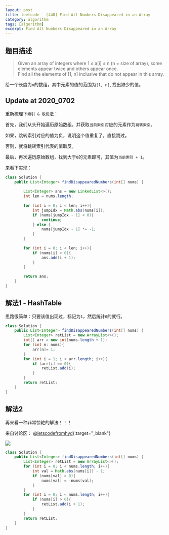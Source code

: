 ```yaml
---
layout: post
title: leetcode - [448] Find All Numbers Disappeared in an Array
category: algorithm
tags: [algorithm]
excerpt: Find All Numbers Disappeared in an Array
---
```


## 题目描述  

> Given an array of integers where 1 ≤ a[i] ≤ n (n = size of array), some elements appear twice and others appear once.  
> Find all the elements of [1, n] inclusive that do not appear in this array.  

给一个长度为`n`的数组，其中元素的值的范围为`[1, n]`, 找出缺少的值。  

## Update at 2020_0702  

重新梳理下`索引 & 取反`法：  

首先，我们从头开始遍历原始数组，并获取`当前索引`对应的元素作为`跳转索引`。  

如果，跳转索引对应的值为负，说明这个值重复了，直接跳过。  

否则，就将跳转索引代表的值取反。  

最后，再次遍历原始数组，找到大于`0`的元素即可，其值为`当前索引 + 1`。  

来看下实现：  

``` java
class Solution {
    public List<Integer> findDisappearedNumbers(int[] nums) {
        
        List<Integer> ans = new LinkedList<>();
        int len = nums.length;
        
        for (int i = 0; i < len; i++){
            int jumpIdx = Math.abs(nums[i]);
            if (nums[jumpIdx - 1] < 0){
                continue;
            } else {
                nums[jumpIdx - 1] *= -1;
            }
        }
        
        for (int i = 0; i < len; i++){
            if (nums[i] > 0){
                ans.add(i + 1);
            }
        }
        
        return ans;
    }
}
```



## 解法1 - HashTable  

思路很简单：只要该值出现过，标记为`1`，然后统计`0`的就行。  


``` java
class Solution {
    public List<Integer> findDisappearedNumbers(int[] nums) {
        List<Integer> retList = new ArrayList<>();
        int[] arr = new int[nums.length + 1];
        for (int n: nums){
            arr[n]= 1;
        }
        for (int i = 1; i < arr.length; i++){
            if (arr[i] == 0){
                retList.add(i);
            }
        }
        return retList;
    }
}
```

## 解法2  

再来看一种非常惊艳的解法！！！  

来自讨论区： [@letscodefromhyd](https://leetcode.com/problems/find-all-numbers-disappeared-in-an-array/discuss/92956/Java-accepted-simple-solution){:target="_blank"}  


![](https://yyc-images.oss-cn-beijing.aliyuncs.com/leetcode_448.png)    

``` java
class Solution {
    public List<Integer> findDisappearedNumbers(int[] nums) {
        List<Integer> retList = new ArrayList<>();
        for (int i = 0; i < nums.length; i++){
            int val = Math.abs(nums[i]) - 1;
            if (nums[val] > 0){
                nums[val] = -nums[val];
            }
        }
        for (int i = 0; i < nums.length; i++){
            if (nums[i] > 0){
                retList.add(i + 1);
            }
        }
        return retList;
    }
}
```
